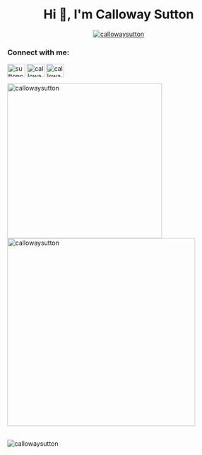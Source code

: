 
<h1 align="center">Hi 👋, I'm Calloway Sutton</h1>

<p align="center"> <a href="https://github.com/ryo-ma/github-profile-trophy"><img src="https://github-profile-trophy.vercel.app/?username=callowaysutton" alt="callowaysutton" /></a> </p>

<h3 align="left">Connect with me:</h3>
<p align="left">
<a href="https://twitter.com/suttoncalloway" target="blank"><img align="center" src="https://cdn.jsdelivr.net/npm/simple-icons@3.0.1/icons/twitter.svg" alt="suttoncalloway" height="30" width="40" /></a>
<a href="https://linkedin.com/in/callowaysutton" target="blank"><img align="center" src="https://cdn.jsdelivr.net/npm/simple-icons@3.0.1/icons/linkedin.svg" alt="callowaysutton" height="30" width="40" /></a>
<a href="https://instagram.com/callowaysutton" target="blank"><img align="center" src="https://cdn.jsdelivr.net/npm/simple-icons@3.0.1/icons/instagram.svg" alt="callowaysutton" height="30" width="40" /></a>

<p><img align="left" width="350px" src="https://github-readme-stats.vercel.app/api/top-langs?username=callowaysutton&show_icons=true&locale=en&layout=compact" alt="callowaysutton" />
<img align="center" width="425px" src="https://github-readme-stats.vercel.app/api?username=callowaysutton&show_icons=true&locale=en" alt="callowaysutton" /></p>

<br />
<img src="https://komarev.com/ghpvc/?username=callowaysutton&label=Profile%20views&color=0e75b6&style=flat" alt="callowaysutton" />
